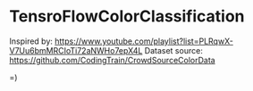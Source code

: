 # TensroFlowColorClassification

Inspired by: https://www.youtube.com/playlist?list=PLRqwX-V7Uu6bmMRCIoTi72aNWHo7epX4L
Dataset source: https://github.com/CodingTrain/CrowdSourceColorData

=)
